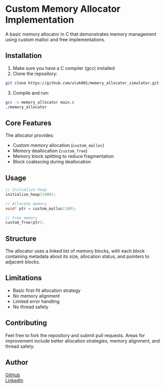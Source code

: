 # Custom Memory Allocator Implementation

A basic memory allocator in C that demonstrates memory management using custom malloc and free implementations.

## Installation

1. Make sure you have a C compiler (gcc) installed
2. Clone the repository:
```bash
git clone https://github.com/uluk001/memory_allocator_simulator.git
```
3. Compile and run:
```bash
gcc -o memory_allocator main.c
./memory_allocator
```

## Core Features

The allocator provides:
- Custom memory allocation (`custom_malloc`)
- Memory deallocation (`custom_free`) 
- Memory block splitting to reduce fragmentation
- Block coalescing during deallocation

## Usage

```c
// Initialize heap
initialize_heap(1000);

// Allocate memory
void* ptr = custom_malloc(100);

// Free memory
custom_free(ptr);
```

## Structure

The allocator uses a linked list of memory blocks, with each block containing metadata about its size, allocation status, and pointers to adjacent blocks.

## Limitations

- Basic first-fit allocation strategy
- No memory alignment
- Limited error handling
- No thread safety

## Contributing

Feel free to fork the repository and submit pull requests. Areas for improvement include better allocation strategies, memory alignment, and thread safety.

## Author

[GitHub](https://github.com/uluk001)  
[LinkedIn](https://www.linkedin.com/in/ismailov-uluk-92784a233/)
